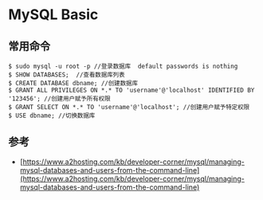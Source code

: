 # MySQL Basic

## 常用命令
```
$ sudo mysql -u root -p //登录数据库  default passwords is nothing
$ SHOW DATABASES;  //查看数据库列表
$ CREATE DATABASE dbname; //创建数据库
$ GRANT ALL PRIVILEGES ON *.* TO 'username'@'localhost' IDENTIFIED BY '123456'; //创建用户赋予所有权限
$ GRANT SELECT ON *.* TO 'username'@'localhost'; //创建用户赋予特定权限
$ USE dbname; //切换数据库
```




## 参考
- [https://www.a2hosting.com/kb/developer-corner/mysql/managing-mysql-databases-and-users-from-the-command-line](https://www.a2hosting.com/kb/developer-corner/mysql/managing-mysql-databases-and-users-from-the-command-line)

